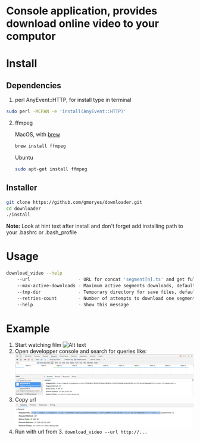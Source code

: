 # Console application, provides download online video to your computor

# Install

## Dependencies
1. perl AnyEvent::HTTP, for install type in terminal
```sh
sudo perl -MCPAN -e 'install(AnyEvent::HTTP)'
```
2. ffmpeg

    MacOS, with [brew](https://brew.sh/index_ru)
    ```sh
    brew install ffmpeg
    ```
    Ubuntu
    ```sh
    sudo apt-get install ffmpeg
    ```

## Installer

```sh
git clone https://github.com/gmoryes/downloader.git
cd downloader
./install
```

**Note:** Look at hint text after install and don't forget add installing path to your .bashrc or .bash_profile

# Usage
```sh
download_video --help
	--url                  - URL for concat 'segment[n].ts' and get full video
	--max-active-downloads - Maximum active segments downloads, default: 5
	--tmp-dir              - Temporary directory for save files, default: /tmp
	--retries-count        - Number of attempts to download one segment, default: 5
	--help                 - Show this message
```

# Example

1. Start watching film
    ![Alt text](images/1.png?raw=true "Title")
2. Open developper console and search for queries like:
    ![Alt text](images/2.png?raw=true "Title")
3. Copy url
    ![Alt text](images/3.png?raw=true "Title")
4. Run with url from 3. `download_video --url http://...`
    
